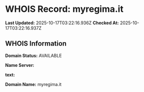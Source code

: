# WHOIS Record: myregima.it

**Last Updated:** 2025-10-17T03:22:16.936Z
**Checked At:** 2025-10-17T03:22:16.937Z

## WHOIS Information

**Domain Status:** AVAILABLE

**Name Server:** 

**text:** 

**Domain Name:** myregima.it

